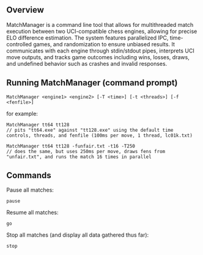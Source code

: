 ## Overview
MatchManager is a command line tool that allows for multithreaded match execution between two UCI-compatible chess engines, allowing for precise ELO difference estimation. The system features parallelized IPC, time-controlled games, and randomization to ensure unbiased results. It communicates with each engine through stdin/stdout pipes, interprets UCI move outputs, and tracks game outcomes including wins, losses, draws, and undefined behavior such as crashes and invalid responses.

## Running MatchManager (command prompt)
```
MatchManager <engine1> <engine2> [-T <time>] [-t <threads>] [-f <fenfile>]
```
for example:

```
MatchManager tt64 tt128
// pits "tt64.exe" against "tt128.exe" using the default time controls, threads, and fenfile (100ms per move, 1 thread, lc01k.txt)

MatchManager tt64 tt128 -funfair.txt -t16 -T250
// does the same, but uses 250ms per move, draws fens from "unfair.txt", and runs the match 16 times in parallel
```

## Commands

Pause all matches:
```
pause
```

Resume all matches:
```
go
```

Stop all matches (and display all data gathered thus far):
```
stop
```
